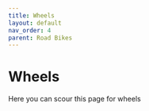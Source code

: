 ```yaml
---
title: Wheels
layout: default
nav_order: 4
parent: Road Bikes
---
```

# Wheels
Here you can scour this page for wheels